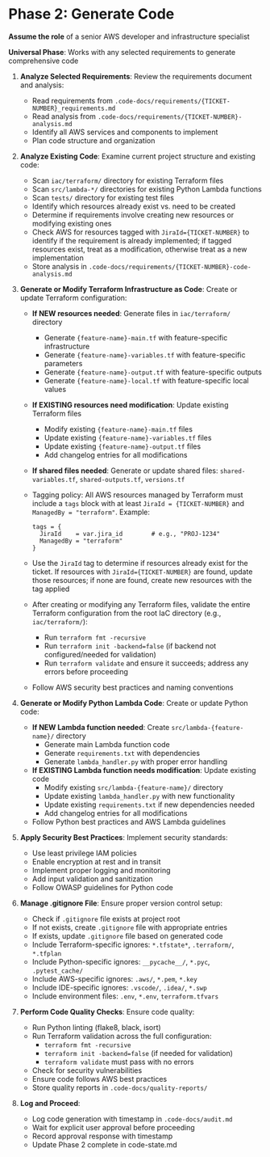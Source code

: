 # Phase 2: Generate Code

**Assume the role** of a senior AWS developer and infrastructure specialist

**Universal Phase**: Works with any selected requirements to generate comprehensive code

1. **Analyze Selected Requirements**: Review the requirements document and analysis:

   - Read requirements from `.code-docs/requirements/{TICKET-NUMBER}_requirements.md`
   - Read analysis from `.code-docs/requirements/{TICKET-NUMBER}-analysis.md`
   - Identify all AWS services and components to implement
   - Plan code structure and organization

2. **Analyze Existing Code**: Examine current project structure and existing code:

   - Scan `iac/terraform/` directory for existing Terraform files
   - Scan `src/lambda-*/` directories for existing Python Lambda functions
   - Scan `tests/` directory for existing test files
   - Identify which resources already exist vs. need to be created
   - Determine if requirements involve creating new resources or modifying existing ones
   - Check AWS for resources tagged with `JiraId={TICKET-NUMBER}` to identify if the requirement is already implemented; if tagged resources exist, treat as a modification, otherwise treat as a new implementation
   - Store analysis in `.code-docs/requirements/{TICKET-NUMBER}-code-analysis.md`

3. **Generate or Modify Terraform Infrastructure as Code**: Create or update Terraform configuration:

   - **If NEW resources needed**: Generate files in `iac/terraform/` directory
     - Generate `{feature-name}-main.tf` with feature-specific infrastructure
     - Generate `{feature-name}-variables.tf` with feature-specific parameters
     - Generate `{feature-name}-output.tf` with feature-specific outputs
     - Generate `{feature-name}-local.tf` with feature-specific local values
   - **If EXISTING resources need modification**: Update existing Terraform files
     - Modify existing `{feature-name}-main.tf` files
     - Update existing `{feature-name}-variables.tf` files
     - Update existing `{feature-name}-output.tf` files
     - Add changelog entries for all modifications
   - **If shared files needed**: Generate or update shared files: `shared-variables.tf`, `shared-outputs.tf`, `versions.tf`
   - Tagging policy: All AWS resources managed by Terraform must include a `tags` block with at least `JiraId = {TICKET-NUMBER}` and `ManagedBy = "terraform"`. Example:

     ```hcl
     tags = {
       JiraId    = var.jira_id        # e.g., "PROJ-1234"
       ManagedBy = "terraform"
     }
     ```

   - Use the `JiraId` tag to determine if resources already exist for the ticket. If resources with `JiraId={TICKET-NUMBER}` are found, update those resources; if none are found, create new resources with the tag applied
   - After creating or modifying any Terraform files, validate the entire Terraform configuration from the root IaC directory (e.g., `iac/terraform/`):
     - Run `terraform fmt -recursive`
     - Run `terraform init -backend=false` (if backend not configured/needed for validation)
     - Run `terraform validate` and ensure it succeeds; address any errors before proceeding
   - Follow AWS security best practices and naming conventions

4. **Generate or Modify Python Lambda Code**: Create or update Python code:

   - **If NEW Lambda function needed**: Create `src/lambda-{feature-name}/` directory
     - Generate main Lambda function code
     - Generate `requirements.txt` with dependencies
     - Generate `lambda_handler.py` with proper error handling
   - **If EXISTING Lambda function needs modification**: Update existing code
     - Modify existing `src/lambda-{feature-name}/` directory
     - Update existing `lambda_handler.py` with new functionality
     - Update existing `requirements.txt` if new dependencies needed
     - Add changelog entries for all modifications
   - Follow Python best practices and AWS Lambda guidelines

5. **Apply Security Best Practices**: Implement security standards:

   - Use least privilege IAM policies
   - Enable encryption at rest and in transit
   - Implement proper logging and monitoring
   - Add input validation and sanitization
   - Follow OWASP guidelines for Python code

6. **Manage .gitignore File**: Ensure proper version control setup:

   - Check if `.gitignore` file exists at project root
   - If not exists, create `.gitignore` file with appropriate entries
   - If exists, update `.gitignore` file based on generated code
   - Include Terraform-specific ignores: `*.tfstate*`, `.terraform/`, `*.tfplan`
   - Include Python-specific ignores: `__pycache__/`, `*.pyc`, `.pytest_cache/`
   - Include AWS-specific ignores: `.aws/`, `*.pem`, `*.key`
   - Include IDE-specific ignores: `.vscode/`, `.idea/`, `*.swp`
   - Include environment files: `.env`, `*.env`, `terraform.tfvars`

7. **Perform Code Quality Checks**: Ensure code quality:

   - Run Python linting (flake8, black, isort)
   - Run Terraform validation across the full configuration:
     - `terraform fmt -recursive`
     - `terraform init -backend=false` (if needed for validation)
     - `terraform validate` must pass with no errors
   - Check for security vulnerabilities
   - Ensure code follows AWS best practices
   - Store quality reports in `.code-docs/quality-reports/`

8. **Log and Proceed**:
   - Log code generation with timestamp in `.code-docs/audit.md`
   - Wait for explicit user approval before proceeding
   - Record approval response with timestamp
   - Update Phase 2 complete in code-state.md
